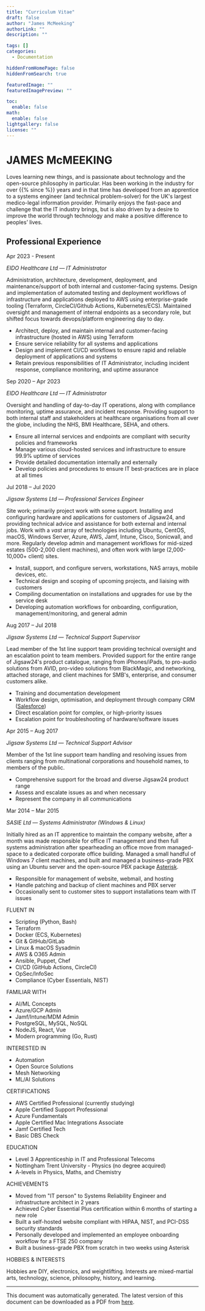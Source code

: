 ```yaml
---
title: "Curriculum Vitae"
draft: false
author: "James McMeeking"
authorLink: ""
description: ""

tags: []
categories:
  - Documentation

hiddenFromHomePage: false
hiddenFromSearch: true

featuredImage: ""
featuredImagePreview: ""

toc:
  enable: false
math:
  enable: false
lightgallery: false
license: ""
---
```


<style>
  header {
    display: none !important;
  }
  .search-dropdown {
    display: none !important;
  }
  .page {
    padding-top: 0px !important;
  }
  footer {
    display: none !important;
  }
  @page {
    size: A4;
    margin: 1.2cm 1cm 1.8cm 1cm;
  }
  @media print {
  header {
    display: none !important;
  }
  .page {
    width: 100%;
  }
  .cv-head {
    margin-top: -0.72cm;
  }
  hr {
    margin-top: -0.6em;
  }
  .col-2-block {
    break-inside: avoid !important;
  }
  p,
  li {
    break-inside: avoid !important;
  }
  em {
    font-weight: bold;
  }
  .job {
    break-inside: avoid !important;
  }
  .last-update-footer {
    display: block;
    text-align: center;
    font-size: 0.7em;
    margin-top: -0.4cm;
    font-weight: 400;
  }
  .cv-footer {
    font-size: 0.7em;
    text-align: center;
    display: block;
    margin-top: -0.4cm;
    font-weight: 400;
  }
  .cv-abstract {
    font-weight: 400;
    font-size: 0.8em;
  }
  .col-1,
  .col-2 {
    font-weight: 400;
    font-size: 0.74em;
  }
}
</style>

# <span class="cv-head">JAMES McMEEKING</span>

<div class="cv-contact-block">
<a href="https://github.com/mcmeeking" title="GitHub" target="_blank" rel="noopener noreffer me"><i class="fab fa-github fa-fw"></i></a><a href="https://linkedin.com/in/mcmeeking" title="LinkedIn" target="_blank" rel="noopener noreffer me"><i class="fab fa-linkedin fa-fw"></i></a><a href="https://stackoverflow.com/users/10272933" title="Stack Overflow" target="_blank" rel="noopener noreffer me"><i class="fab fa-stack-overflow fa-fw"></i></a><a href="mailto:james@mcmk.in" title="Email" rel=" me"><i class="far fa-envelope fa-fw"></i></a><a href="https://www.mcmk.in/vcard.vcf" title="Phone" target="_blank" rel="noopener noreffer me"><i class="fas fa-phone fa-fw"></i></a>
</div>
<div class="cv-abstract">
Loves learning new things, and is passionate about technology and the open-source philosophy in particular. Has been working in the industry for over {{% since %}} years and in that time has developed from an apprentice to a systems engineer (and technical problem-solver) for the UK's largest medico-legal information provider. Primarily enjoys the fast-pace and challenge that the IT industry brings, but is also driven by a desire to improve the world through technology and make a positive difference to peoples’ lives.
</div>

<div class="col-1">

## <span class="cv-sub">Professional Experience</span>

<div class="job">
<span class="cv-date">Apr 2023 - Present</span>

_EIDO Healthcare Ltd — IT Administrator_

Administration, architecture, development, deployment, and maintenance/support of both internal and customer-facing systems. Design and implementation of automated testing and deployment workflows of infrastructure and applications deployed to AWS using enterprise-grade tooling (Terraform, CircleCI/Github Actions, Kubernetes/ECS). Maintained oversight and management of internal endpoints as a secondary role, but shifted focus towards devops/platform engineering day to day.

- Architect, deploy, and maintain internal and customer-facing infrastructure (hosted in AWS) using Terraform
- Ensure service reliability for all systems and applications
- Design and implement CI/CD workflows to ensure rapid and reliable deployment of applications and systems
- Retain previous responsibilities of IT Administrator, including incident response, compliance monitoring, and uptime assurance

</div>
<div class="job">
<span class="cv-date">Sep 2020 – Apr 2023</span>

_EIDO Healthcare Ltd — IT Administrator_

Oversight and handling of day-to-day IT operations, along with compliance monitoring, uptime assurance, and incident response. Providing support to both internal staff and stakeholders at healthcare organisations from all over the globe, including the NHS, BMI Healthcare, SEHA, and others.

- Ensure all internal services and endpoints are compliant with security policies and frameworks
- Manage various cloud-hosted services and infrastructure to ensure 99.9% uptime of services
- Provide detailed documentation internally and externally
- Develop policies and procedures to ensure IT best-practices are in place at all times

</div>
<div class="job">
<span class="cv-date">Jul 2018 – Jul 2020</span>

_Jigsaw Systems Ltd — Professional Services Engineer_

Site work; primarily project work with some support. Installing and configuring hardware and applications for customers of Jigsaw24, and providing technical advice and assistance for both external and internal jobs. Work with a _vast_ array of technologies including Ubuntu, CentOS, macOS, Windows Server, Azure, AWS, Jamf, Intune, Cisco, Sonicwall, and more. Regularly develop admin and management workflows for mid-sized estates (500-2,000 client machines), and often work with large (2,000-10,000+ client) sites.

- Install, support, and configure servers, workstations, NAS arrays, mobile devices, etc.
- Technical design and scoping of upcoming projects, and liaising with customers
- Compiling documentation on installations and upgrades for use by the service desk
- Developing automation workflows for onboarding, configuration, management/monitoring, and general admin

</div>
<div class="job">
<span class="cv-date">Aug 2017 – Jul 2018</span>

_Jigsaw Systems Ltd — Technical Support Supervisor_

Lead member of the 1st line support team providing technical oversight and an escalation point to team members. Provided support for the entire range of Jigsaw24's product catalogue, ranging from iPhones/iPads, to pro-audio solutions from AVID, pro-video solutions from BlackMagic, and networking, attached storage, and client machines for SMB's, enterprise, and consumer customers alike.

- Training and documentation development
- Workflow design, optimisation, and deployment through company CRM ([Salesforce](http://www.salesforce.com/))
- Direct escalation point for complex, or high-priority issues
- Escalation point for troubleshooting of hardware/software issues

</div>
<div class="job">
<span class="cv-date">Apr 2015 – Aug 2017</span>

_Jigsaw Systems Ltd — Technical Support Advisor_

Member of the 1st line support team handling and resolving issues from clients ranging from multinational corporations and household names, to members of the public.

- Comprehensive support for the broad and diverse Jigsaw24 product range
- Assess and escalate issues as and when necessary
- Represent the company in all communications

</div>
<div class="job">
<span class="cv-date">Mar 2014 – Mar 2015</span>

_SASIE Ltd — Systems Administrator (Windows & Linux)_

Initially hired as an IT apprentice to maintain the company website, after a month was made responsible for office IT management and then full systems administration after spearheading an office move from managed-space to a dedicated corporate office building. Managed a small handful of Windows 7 client machines, and built and managed a business-grade PBX using an Ubuntu server and the open-source PBX package [Asterisk](https://www.asterisk.org/).

- Responsible for management of website, webmail, and hosting
- Handle patching and backup of client machines and PBX server
- Occasionally sent to customer sites to support installations team with IT issues

</div>
</div>
<div class="vl">
</div>
<div class="col-2">
<div class="col-2-block">
<span class="cv-sub">FLUENT IN</span>

- Scripting (Python, Bash)
- Terraform
- Docker (ECS, Kubernetes)
- Git & GitHub/GitLab
- Linux & macOS Sysadmin
- AWS & O365 Admin
- Ansible, Puppet, Chef
- CI/CD (GitHub Actions, CircleCI)
- OpSec/InfoSec
- Compliance (Cyber Essentials, NIST)

</div>
<div class="col-2-block">
<span class="cv-sub">FAMILIAR WITH</span>

- AI/ML Concepts
- Azure/GCP Admin
- Jamf/Intune/MDM Admin
- PostgreSQL, MySQL, NoSQL
- NodeJS, React, Vue
- Modern programming (Go, Rust)

</div>
<div class="col-2-block">
<span class="cv-sub">INTERESTED IN</span>

- Automation
- Open Source Solutions
- Mesh Networking
- ML/AI Solutions

</div>
<div class="col-2-block">
<span class="cv-sub">CERTIFICATIONS</span>

- AWS Certified Professional (currently studying)
- Apple Certified Support Professional
- Azure Fundamentals
- Apple Certified Mac Integrations Associate
- Jamf Certified Tech
- Basic DBS Check

</div>
<div class="col-2-block">
<span class="cv-sub">EDUCATION</span>

- Level 3 Apprenticeship in IT and Professional Telecoms
- Nottingham Trent University - Physics (no degree acquired)
- A-levels in Physics, Maths, and Chemistry

</div>
<div class="col-2-block">
<span class="cv-sub">ACHIEVEMENTS</span>

- Moved from "IT person" to Systems Reliability Engineer and infrastructure architect in 2 years
- Achieved Cyber Essential Plus certification within 6 months of starting a new role
- Built a self-hosted website compliant with HIPAA, NIST, and PCI-DSS security standards
- Personally developed and implemented an employee onboarding workflow for a FTSE 250 company
- Built a business-grade PBX from scratch in two weeks using Asterisk

</div>
<div class="col-2-block">
<span class="cv-sub">HOBBIES & INTERESTS</span>

Hobbies are DIY, electronics, and weightlifting. Interests are mixed-martial arts, technology, science, philosophy, history, and learning.

</div>
</div>
<div class="cv-footer"><hr>This document was automatically generated. The latest version of this document can be downloaded as a PDF from <a href="https://www.mcmk.in/docs/cv/james.mcmeeking.pdf">here</a>.</div>
